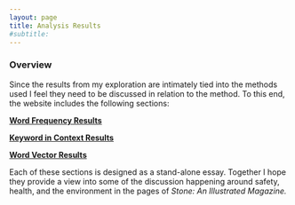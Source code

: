 ```yaml
---
layout: page
title: Analysis Results
#subtitle: 
---
```


### Overview

Since the results from my exploration are intimately tied into the methods used I feel they need to be discussed in relation to the method. To this end, the website includes the following sections:


**[Word Frequency Results](https://stonejournal.github.io/reswordfreq/)**

**[Keyword in Context Results](https://stonejournal.github.io/reskeywords/)**

**[Word Vector Results](https://stonejournal.github.io/reswordvec/)**


Each of these sections is designed as a stand-alone essay. Together I hope they provide a view into some of the discussion happening around safety, health, and the environment in the pages of *Stone: An Illustrated Magazine.*